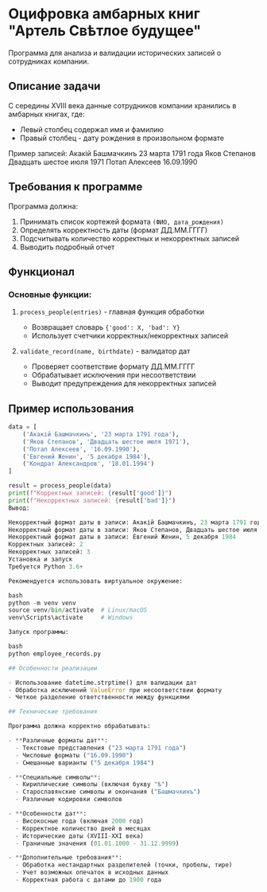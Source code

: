 # Оцифровка амбарных книг "Артель Свѣтлое будущее"

Программа для анализа и валидации исторических записей о сотрудниках компании.

## Описание задачи

С середины XVIII века данные сотрудников компании хранились в амбарных книгах, где:
- Левый столбец содержал имя и фамилию
- Правый столбец - дату рождения в произвольном формате

Пример записей:
Акакій Башмачкинъ 23 марта 1791 года
Яков Степанов Двадцать шестое июля 1971
Потап Алексеев 16.09.1990


## Требования к программе

Программа должна:
1. Принимать список кортежей формата `(ФИО, дата_рождения)`
2. Определять корректность даты (формат ДД.ММ.ГГГГ)
3. Подсчитывать количество корректных и некорректных записей
4. Выводить подробный отчет

## Функционал

### Основные функции:
1. `process_people(entries)` - главная функция обработки
   - Возвращает словарь `{'good': X, 'bad': Y}`
   - Использует счетчики корректных/некорректных записей

2. `validate_record(name, birthdate)` - валидатор дат
   - Проверяет соответствие формату ДД.ММ.ГГГГ
   - Обрабатывает исключения при несоответствии
   - Выводит предупреждения для некорректных записей

## Пример использования

```python
data = [
    ('Акакій Башмачкинъ', '23 марта 1791 года'),
    ('Яков Степанов', 'Двадцать шестое июля 1971'),
    ('Потап Алексеев', '16.09.1990'),
    ('Евгений Женин', '5 декабря 1984'),
    ('Кондрат Александров', '18.01.1994')
]

result = process_people(data)
print(f"Корректных записей: {result['good']}")
print(f"Некорректных записей: {result['bad']}")
Вывод:

Некорректный формат даты в записи: Акакій Башмачкинъ, 23 марта 1791 года
Некорректный формат даты в записи: Яков Степанов, Двадцать шестое июля 1971
Некорректный формат даты в записи: Евгений Женин, 5 декабря 1984
Корректных записей: 2
Некорректных записей: 3
Установка и запуск
Требуется Python 3.6+

Рекомендуется использовать виртуальное окружение:

bash
python -m venv venv
source venv/bin/activate  # Linux/macOS
venv\Scripts\activate     # Windows

Запуск программы:

bash
python employee_records.py

## Особенности реализации

- Использование datetime.strptime() для валидации дат
- Обработка исключений ValueError при несоответствии формату
- Четкое разделение ответственности между функциями

## Технические требования

Программа должна корректно обрабатывать:

- **Различные форматы дат**:
  - Текстовые представления ("23 марта 1791 года")
  - Числовые форматы ("16.09.1990")
  - Смешанные варианты ("5 декабря 1984")

- **Специальные символы**:
  - Кириллические символы (включая букву "ѣ")
  - Старославянские символы и окончания ("Башмачкинъ")
  - Различные кодировки символов

- **Особенности дат**:
  - Високосные года (включая 2000 год)
  - Корректное количество дней в месяцах
  - Исторические даты (XVIII-XXI века)
  - Граничные значения (01.01.1000 - 31.12.9999)

- **Дополнительные требования**:
  - Обработка нестандартных разделителей (точки, пробелы, тире)
  - Учет возможных опечаток в исходных данных
  - Корректная работа с датами до 1900 года